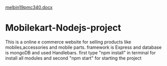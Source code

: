 [melbin19pmc340.docx](https://github.com/melvinjoy3/Mobilekart-Nodejs-project/files/6215533/melbin19pmc340.docx)
# Mobilekart-Nodejs-project
This is a online e commerce website for selling products like mobiles,accessories and mobile parts. framework is Express and database is mongoDB and used Handlebars.
first type "npm install" in terminal for install all modules
and second "npm start" for starting the project

